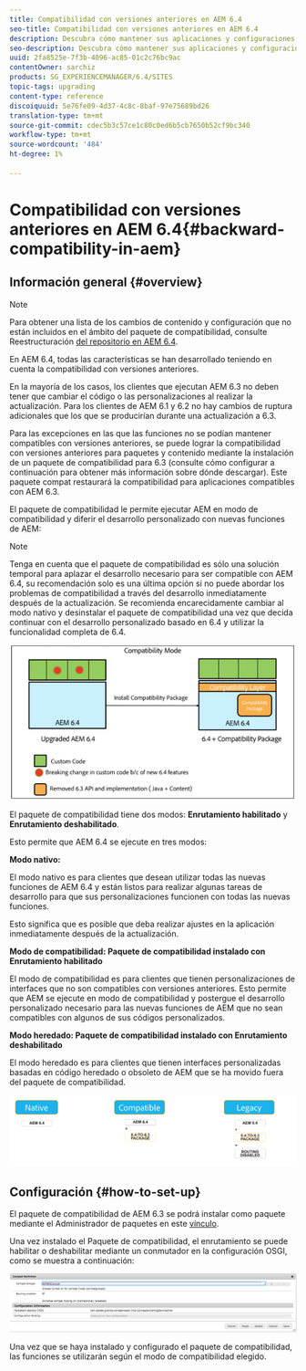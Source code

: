 ```yaml
---
title: Compatibilidad con versiones anteriores en AEM 6.4
seo-title: Compatibilidad con versiones anteriores en AEM 6.4
description: Descubra cómo mantener sus aplicaciones y configuraciones compatibles con AEM 6.4
seo-description: Descubra cómo mantener sus aplicaciones y configuraciones compatibles con AEM 6.4
uuid: 2fa8525e-7f3b-4096-ac85-01c2c76bc9ac
contentOwner: sarchiz
products: SG_EXPERIENCEMANAGER/6.4/SITES
topic-tags: upgrading
content-type: reference
discoiquuid: 5e76fe09-4d37-4c8c-8baf-97e75689bd26
translation-type: tm+mt
source-git-commit: cdec5b3c57ce1c80c0ed6b5cb7650b52cf9bc340
workflow-type: tm+mt
source-wordcount: '484'
ht-degree: 1%

---
```



# Compatibilidad con versiones anteriores en AEM 6.4{#backward-compatibility-in-aem}

## Información general {#overview}

>[!NOTE]
>
>Para obtener una lista de los cambios de contenido y configuración que no están incluidos en el ámbito del paquete de compatibilidad, consulte Reestructuración [del repositorio en AEM 6.4](/help/sites-deploying/repository-restructuring.md).

En AEM 6.4, todas las características se han desarrollado teniendo en cuenta la compatibilidad con versiones anteriores.

En la mayoría de los casos, los clientes que ejecutan AEM 6.3 no deben tener que cambiar el código o las personalizaciones al realizar la actualización. Para los clientes de AEM 6.1 y 6.2 no hay cambios de ruptura adicionales que los que se producirían durante una actualización a 6.3.

Para las excepciones en las que las funciones no se podían mantener compatibles con versiones anteriores, se puede lograr la compatibilidad con versiones anteriores para paquetes y contenido mediante la instalación de un paquete de compatibilidad para 6.3 (consulte cómo configurar a continuación para obtener más información sobre dónde descargar). Este paquete compat restaurará la compatibilidad para aplicaciones compatibles con AEM 6.3.

El paquete de compatibilidad le permite ejecutar AEM en modo de compatibilidad y diferir el desarrollo personalizado con nuevas funciones de AEM:

>[!NOTE]
>
>Tenga en cuenta que el paquete de compatibilidad es sólo una solución temporal para aplazar el desarrollo necesario para ser compatible con AEM 6.4, su recomendación solo es una última opción si no puede abordar los problemas de compatibilidad a través del desarrollo inmediatamente después de la actualización. Se recomienda encarecidamente cambiar al modo nativo y desinstalar el paquete de compatibilidad una vez que decida continuar con el desarrollo personalizado basado en 6.4 y utilizar la funcionalidad completa de 6.4.

![screen_shot_2018-04-05at43339pm](assets/screen_shot_2018-04-05at43339pm.png)

El paquete de compatibilidad tiene dos modos: **Enrutamiento habilitado** y **Enrutamiento deshabilitado**.

Esto permite que AEM 6.4 se ejecute en tres modos:

**Modo nativo:**

El modo nativo es para clientes que desean utilizar todas las nuevas funciones de AEM 6.4 y están listos para realizar algunas tareas de desarrollo para que sus personalizaciones funcionen con todas las nuevas funciones.

Esto significa que es posible que deba realizar ajustes en la aplicación inmediatamente después de la actualización.

**Modo de compatibilidad: Paquete de compatibilidad instalado con Enrutamiento habilitado**

El modo de compatibilidad es para clientes que tienen personalizaciones de interfaces que no son compatibles con versiones anteriores. Esto permite que AEM se ejecute en modo de compatibilidad y postergue el desarrollo personalizado necesario para las nuevas funciones de AEM que no sean compatibles con algunos de sus códigos personalizados.

**Modo heredado: Paquete de compatibilidad instalado con Enrutamiento deshabilitado**

El modo heredado es para clientes que tienen interfaces personalizadas basadas en código heredado o obsoleto de AEM que se ha movido fuera del paquete de compatibilidad.

![image2018-2-12_23-58-37](assets/image2018-2-12_23-58-37.png)

## Configuración {#how-to-set-up}

El paquete de compatibilidad de AEM 6.3 se podrá instalar como paquete mediante el Administrador de paquetes en este [vínculo](https://www.adobeaemcloud.com/content/marketplace/marketplaceProxy.html?packagePath=/content/companies/public/adobe/packages/cq640/compatpack/aem-compat-cq64-to-cq63).

Una vez instalado el Paquete de compatibilidad, el enrutamiento se puede habilitar o deshabilitar mediante un conmutador en la configuración OSGI, como se muestra a continuación:

![screen_shot_2017-11-27at122421pm](assets/screen_shot_2017-11-27at122421pm.png)

Una vez que se haya instalado y configurado el paquete de compatibilidad, las funciones se utilizarán según el modo de compatibilidad elegido.
